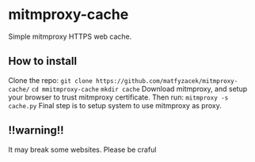 # mitmproxy-cache
Simple mitmproxy HTTPS web cache.
## How to install
Clone the repo:
`git clone https://github.com/matfyzacek/mitmproxy-cache/`
`cd mmitmproxy-cache`
`mkdir cache`
Download mitmproxy, and setup your browser to trust mitmproxy certificate.
Then run:
`mitmproxy -s cache.py`
Final step is to setup system to use mitmproxy as proxy.
## !!warning!!
It may break some websites. Please be craful
